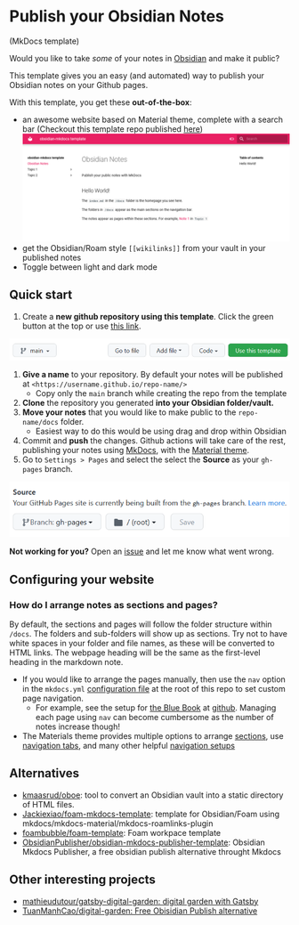 # Publish your Obsidian Notes

(MkDocs template)

Would you like to take *some* of your notes in [Obsidian](https://obsidian.md/) and make it public?

This template gives you an easy (and automated) way to publish your Obsidian notes on your Github pages.

With this template, you get these **out-of-the-box**:

* an awesome website based on Material theme, complete with a search bar (Checkout this template repo published [here](https://jobindjohn.github.io/obsidian-publish-mkdocs/)) ![](2021-11-22-22-49-26.png)
* get the Obsidian/Roam style `[[wikilinks]]` from your vault in your published notes
* Toggle between light and dark mode

## Quick start

1. Create a **new github repository using this template**. Click the green button at the top or use [this link](https://github.com/jobindjohn/obsidian-publish-mkdocs/generate).

![](2021-11-22-22-54-02.png)

1. **Give a name** to your repository. By default your notes will be published at `<https://username.github.io/repo-name/>`
   * Copy only the `main` branch while creating the repo from the template
2. **Clone** the repository you generated **into your Obsidian folder/vault.**
3. **Move your notes** that you would like to make public to the `repo-name/docs` folder.
   * Easiest way to do this would be using drag and drop within Obsidian
4. Commit and **push** the changes. Github actions will take care of the rest, publishing your notes using [MkDocs](https://www.mkdocs.org/), with the [Material theme](https://squidfunk.github.io/mkdocs-material/).
5. Go to `Settings > Pages` and select the select the **Source** as your `gh-pages` branch.

![](2021-11-22-22-52-49.png)

**Not working for you?** Open an [issue](https://github.com/jobindjohn/obsidian-publish-mkdocs/issues/new/choose) and let me know what went wrong.

## Configuring your website

### How do I arrange notes as sections and pages?

By default, the sections and pages will follow the folder structure within `/docs`. The folders and sub-folders will show up as sections. Try not to have white spaces in your folder and file names, as these will be converted to HTML links. The webpage heading will be the same as the first-level heading in the markdown note.

* If you would like to arrange the pages manually, then use the `nav` option in the `mkdocs.yml` [configuration file](https://www.mkdocs.org/#adding-pages) at the root of this repo to set custom page navigation.
  * For example, see the setup for [the Blue Book](https://lyz-code.github.io/blue-book/) at [github](https://github.com/lyz-code/blue-book/blob/master/mkdocs.yml). Managing each page using `nav` can become cumbersome as the number of notes increase though!
* The Materials theme provides multiple options to arrange [sections](https://squidfunk.github.io/mkdocs-material/setup/setting-up-navigation/#navigation-sections), use [navigation tabs](https://squidfunk.github.io/mkdocs-material/setup/setting-up-navigation/#navigation-tabs), and many other helpful [navigation setups](https://squidfunk.github.io/mkdocs-material/setup/setting-up-navigation/)

## Alternatives

* [kmaasrud/oboe](https://github.com/kmaasrud/oboe): tool to convert an Obsidian vault into a static directory of HTML files.
* [Jackiexiao/foam-mkdocs-template](https://github.com/Jackiexiao/foam-mkdocs-template): template for Obsidian/Foam using mkdocs/mkdocs-material/mkdocs-roamlinks-plugin
* [foambubble/foam-template](https://github.com/foambubble/foam-template): Foam workpace template
* [ObsidianPublisher/obsidian-mkdocs-publisher-template](https://github.com/ObsidianPublisher/obsidian-mkdocs-publisher-template): Obsidian Mkdocs Publisher, a free obsidian publish alternative throught Mkdocs

## Other interesting projects

* [mathieudutour/gatsby-digital-garden: digital garden with Gatsby](https://github.com/mathieudutour/gatsby-digital-garden)
* [TuanManhCao/digital-garden: Free Obisidian Publish alternative](https://github.com/TuanManhCao/digital-garden)